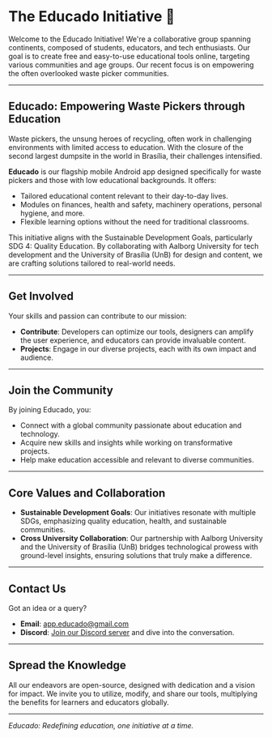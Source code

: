 # The Educado Initiative 👋

Welcome to the Educado Initiative! We're a collaborative group spanning continents, composed of students, educators, and tech enthusiasts. Our goal is to create free and easy-to-use educational tools online, targeting various communities and age groups. Our recent focus is on empowering the often overlooked waste picker communities.

---

## Educado: Empowering Waste Pickers through Education

Waste pickers, the unsung heroes of recycling, often work in challenging environments with limited access to education. With the closure of the second largest dumpsite in the world in Brasília, their challenges intensified.

**Educado** is our flagship mobile Android app designed specifically for waste pickers and those with low educational backgrounds. It offers:
- Tailored educational content relevant to their day-to-day lives.
- Modules on finances, health and safety, machinery operations, personal hygiene, and more.
- Flexible learning options without the need for traditional classrooms.

This initiative aligns with the Sustainable Development Goals, particularly SDG 4: Quality Education. By collaborating with Aalborg University for tech development and the University of Brasília (UnB) for design and content, we are crafting solutions tailored to real-world needs.

---

## Get Involved

Your skills and passion can contribute to our mission:
- **Contribute**: Developers can optimize our tools, designers can amplify the user experience, and educators can provide invaluable content.
- **Projects**: Engage in our diverse projects, each with its own impact and audience.

---

## Join the Community

By joining Educado, you:
- Connect with a global community passionate about education and technology.
- Acquire new skills and insights while working on transformative projects.
- Help make education accessible and relevant to diverse communities.

---

## Core Values and Collaboration

- **Sustainable Development Goals**: Our initiatives resonate with multiple SDGs, emphasizing quality education, health, and sustainable communities.
- **Cross University Collaboration**: Our partnership with Aalborg University and the University of Brasília (UnB) bridges technological prowess with ground-level insights, ensuring solutions that truly make a difference.

---

## Contact Us

Got an idea or a query?
- **Email**: app.educado@gmail.com
- **Discord**: [Join our Discord server](https://discord.gg/NGZvB5maUA) and dive into the conversation.

---

## Spread the Knowledge

All our endeavors are open-source, designed with dedication and a vision for impact. We invite you to utilize, modify, and share our tools, multiplying the benefits for learners and educators globally.

---

_Educado: Redefining education, one initiative at a time._
